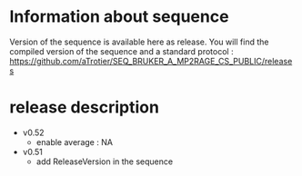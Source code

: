 # Information about sequence

Version of the sequence is available here as release. You will find the compiled version of the sequence and a standard protocol :
https://github.com/aTrotier/SEQ_BRUKER_A_MP2RAGE_CS_PUBLIC/releases

# release description
- v0.52
  - enable average : NA
- v0.51
  - add ReleaseVersion in the sequence